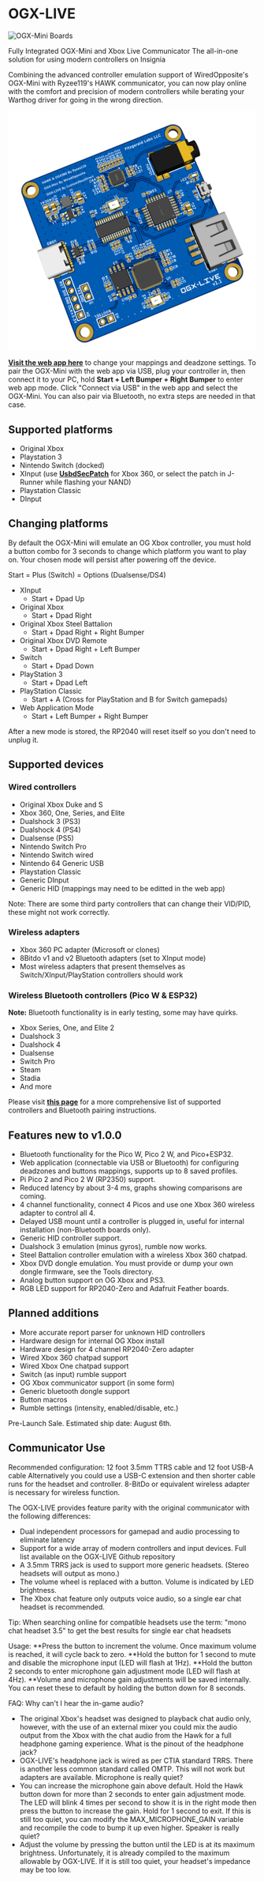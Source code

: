 # OGX-LIVE
![OGX-Mini Boards](images/20250701_232110.jpg "OGX-LIVE Shell") 

Fully Integrated OGX-Mini and Xbox Live Communicator
The all-in-one solution for using modern controllers on Insignia

Combining the advanced controller emulation support of WiredOpposite's OGX-Mini with Ryzee119's HAWK communicator, you can now play online with the comfort and precision of modern controllers while berating your Warthog driver for going in the wrong direction.

![PCB Layout](images/3D_PCB1_2025-07-02.png "PCB Layout") 

[**Visit the web app here**](https://wiredopposite.github.io/OGX-Mini-WebApp/) to change your mappings and deadzone settings. To pair the OGX-Mini with the web app via USB, plug your controller in, then connect it to your PC, hold **Start + Left Bumper + Right Bumper** to enter web app mode. Click "Connect via USB" in the web app and select the OGX-Mini. You can also pair via Bluetooth, no extra steps are needed in that case. 

## Supported platforms
- Original Xbox
- Playstation 3
- Nintendo Switch (docked)
- XInput (use [**UsbdSecPatch**](https://github.com/InvoxiPlayGames/UsbdSecPatch) for Xbox 360, or select the patch in J-Runner while flashing your NAND)
- Playstation Classic
- DInput

## Changing platforms
By default the OGX-Mini will emulate an OG Xbox controller, you must hold a button combo for 3 seconds to change which platform you want to play on. Your chosen mode will persist after powering off the device. 

Start = Plus (Switch) = Options (Dualsense/DS4)

- XInput
    - Start + Dpad Up 
- Original Xbox
    - Start + Dpad Right
- Original Xbox Steel Battalion
    - Start + Dpad Right + Right Bumper
- Original Xbox DVD Remote
    - Start + Dpad Right + Left Bumper
- Switch
    - Start + Dpad Down
- PlayStation 3
    - Start + Dpad Left
- PlayStation Classic
    - Start + A (Cross for PlayStation and B for Switch gamepads)
- Web Application Mode
    - Start + Left Bumper + Right Bumper

After a new mode is stored, the RP2040 will reset itself so you don't need to unplug it.

## Supported devices
### Wired controllers
- Original Xbox Duke and S
- Xbox 360, One, Series, and Elite
- Dualshock 3 (PS3)
- Dualshock 4 (PS4)
- Dualsense (PS5)
- Nintendo Switch Pro
- Nintendo Switch wired
- Nintendo 64 Generic USB
- Playstation Classic
- Generic DInput
- Generic HID (mappings may need to be editted in the web app)

Note: There are some third party controllers that can change their VID/PID, these might not work correctly.

### Wireless adapters
- Xbox 360 PC adapter (Microsoft or clones)
- 8Bitdo v1 and v2 Bluetooth adapters (set to XInput mode)
- Most wireless adapters that present themselves as Switch/XInput/PlayStation controllers should work

### Wireless Bluetooth controllers (Pico W & ESP32)
**Note:** Bluetooth functionality is in early testing, some may have quirks.
- Xbox Series, One, and Elite 2
- Dualshock 3
- Dualshock 4
- Dualsense
- Switch Pro
- Steam
- Stadia
- And more

Please visit [**this page**](https://bluepad32.readthedocs.io/en/latest/supported_gamepads/) for a more comprehensive list of supported controllers and Bluetooth pairing instructions.

## Features new to v1.0.0
- Bluetooth functionality for the Pico W, Pico 2 W, and Pico+ESP32.
- Web application (connectable via USB or Bluetooth) for configuring deadzones and buttons mappings, supports up to 8 saved profiles.
- Pi Pico 2 and Pico 2 W (RP2350) support.
- Reduced latency by about 3-4 ms, graphs showing comparisons are coming.
- 4 channel functionality, connect 4 Picos and use one Xbox 360 wireless adapter to control all 4.
- Delayed USB mount until a controller is plugged in, useful for internal installation (non-Bluetooth boards only). 
- Generic HID controller support.
- Dualshock 3 emulation (minus gyros), rumble now works.
- Steel Battalion controller emulation with a wireless Xbox 360 chatpad.
- Xbox DVD dongle emulation. You must provide or dump your own dongle firmware, see the Tools directory.
- Analog button support on OG Xbox and PS3.
- RGB LED support for RP2040-Zero and Adafruit Feather boards.

## Planned additions
- More accurate report parser for unknown HID controllers
- Hardware design for internal OG Xbox install
- Hardware design for 4 channel RP2040-Zero adapter
- Wired Xbox 360 chatpad support
- Wired Xbox One chatpad support
- Switch (as input) rumble support
- OG Xbox communicator support (in some form)
- Generic bluetooth dongle support
- Button macros
- Rumble settings (intensity, enabled/disable, etc.)

Pre-Launch Sale. Estimated ship date: August 6th. 

## Communicator Use

Recommended configuration: 12 foot 3.5mm TTRS cable and 12 foot USB-A cable
Alternatively you could use a USB-C extension and then shorter cable runs for the headset and controller.
8-BitDo or equivalent wireless adapter is necessary for wireless function. 

The OGX-LIVE provides feature parity with the original communicator with the following differences:
- Dual independent processors for gamepad and audio processing to eliminate latency
- Support for a wide array of modern controllers and input devices. Full list available on the OGX-LIVE Github repository
- A 3.5mm TRRS jack is used to support more generic headsets. (Stereo headsets will output as mono.)
- The volume wheel is replaced with a button. Volume is indicated by LED brightness.
- The Xbox chat feature only outputs voice audio, so a single ear chat headset is recommended.

Tip: When searching online for compatible headsets use the term: "mono chat headset 3.5" to get the best results for single ear chat headsets

Usage:
**Press the button to increment the volume. Once maximum volume is reached, it will cycle back to zero.
**Hold the button for 1 second to mute and disable the microphone input (LED will flash at 1Hz).
**Hold the button 2 seconds to enter microphone gain adjustment mode (LED will flash at 4Hz).
**Volume and microphone gain adjustments will be saved internally. You can reset these to default by holding the button down for 8 seconds.

FAQ:
Why can't I hear the in-game audio? 
- The original Xbox's headset was designed to playback chat audio only, however, with the use of an external mixer you could mix the audio output from the Xbox with the chat audio from the Hawk for a full headphone gaming experience. 
What is the pinout of the headphone jack?
- OGX-LIVE's headphone jack is wired as per CTIA standard TRRS. There is another less common standard called OMTP. This will not work but adapters are available.
Microphone is really quiet?
- You can increase the microphone gain above default. Hold the Hawk button down for more than 2 seconds to enter gain adjustment mode. The LED will blink 4 times per second to show it is in the right mode then press the button to increase the gain. Hold for 1 second to exit. If this is still too quiet, you can modify the MAX_MICROPHONE_GAIN variable and recompile the code to bump it up even higher.
Speaker is really quiet?
- Adjust the volume by pressing the button until the LED is at its maximum brightness. Unfortunately, it is already compiled to the maximum allowable by OGX-LIVE. If it is still too quiet, your headset's impedance may be too low.
